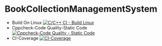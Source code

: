 # BookCollectionManagementSystem

* Build On Linux
[![C/C++ CI - Build Linux](https://github.com/Pavanv408/BookCollectionManagementSystem/actions/workflows/c-cpp.yml/badge.svg)](https://github.com/Pavanv408/BookCollectionManagementSystem/actions/workflows/c-cpp.yml)
* Cppcheck-Code Quality-Static Code
[![Cppcheck-Code Quality - Static Code](https://github.com/Pavanv408/BookCollectionManagementSystem/actions/workflows/Cppcheck-Code%20Quality%20-%20Static%20Code%20.yml/badge.svg)](https://github.com/Pavanv408/BookCollectionManagementSystem/actions/workflows/Cppcheck-Code%20Quality%20-%20Static%20Code%20.yml)
* CI-Coverage
[![CI-Coverage](https://github.com/Pavanv408/BookCollectionManagementSystem/actions/workflows/gcov.yml/badge.svg)](https://github.com/Pavanv408/BookCollectionManagementSystem/actions/workflows/gcov.yml)
